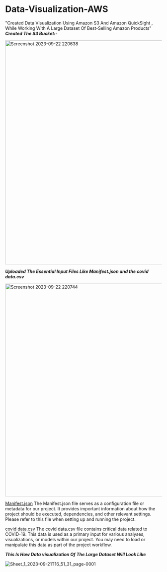 # Data-Visualization-AWS
"Created Data Visualization Using Amazon S3 And Amazon QuickSight , While Working With A Large Dataset Of Best-Selling Amazon Products"
***Created The S3 Bucket:-***

<img width="721" alt="Screenshot 2023-09-22 220638" src="https://github.com/Kiran090303/Data-Visualization-AWS/assets/98480971/5f83c0a3-c86d-4974-abe5-0ce37111a09d">

***Uploaded The Essential Input Files Like  Manifest.json and the covid data.csv*** 

<img width="685" alt="Screenshot 2023-09-22 220744" src="https://github.com/Kiran090303/Data-Visualization-AWS/assets/98480971/bed9bfee-f172-48d6-b25b-f2bfa7d23767">

<ins>Manifest.json</ins>
The Manifest.json file serves as a configuration file or metadata for our project. It provides important information about how the project should be executed, dependencies, and other relevant settings. Please refer to this file when setting up and running the project.

<ins>covid data.csv</ins>
The covid data.csv file contains critical data related to COVID-19. This data is used as a primary input for various analyses, visualizations, or models within our project. You may need to load or manipulate this data as part of the project workflow.

***This Is How Data visualization Of The Large Dataset Will Look Like***

![Sheet_1_2023-09-21T16_51_31_page-0001](https://github.com/Kiran090303/Data-Visualization-AWS/assets/98480971/753d9fe2-8f09-4027-919e-00b22f4a5119)

